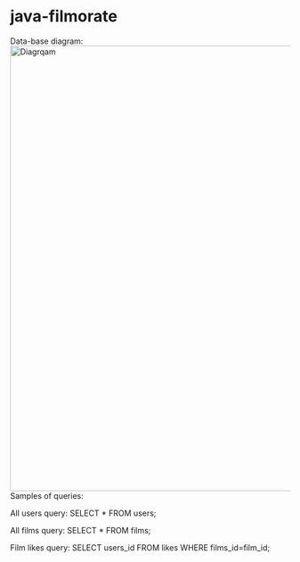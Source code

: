 # java-filmorate
Data-base diagram:
<img src="C:\Users\Alex\Downloads\Untitled.png" title="Diagrqam" width="800"/>
Samples of queries:

All users query:
SELECT * FROM users;

All films query:
SELECT * FROM films;

Film likes query:
SELECT users_id FROM likes WHERE films_id=film_id;